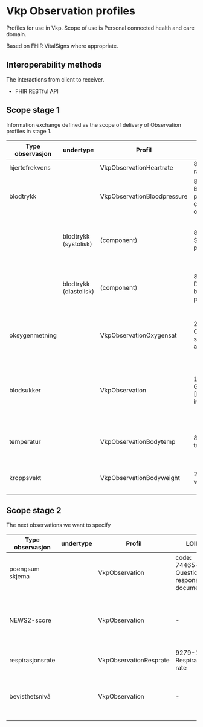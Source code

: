 # Vkp Observation profiles

Profiles for use in Vkp.
Scope of use is Personal connected health and care domain.

Based on FHIR VitalSigns where appropriate.

## Interoperability methods

The interactions from client to receiver.  
* FHIR RESTful API 

## Scope stage 1

Information exchange defined as the scope of delivery of Observation profiles in stage 1.  

|Type observasjon|undertype|Profil|LOINC|SNOMED|
|----------------|---------|------|-----|------|
|hjertefrekvens||VkpObservationHeartrate|8867-4 heart-rate|364075005 Heart Rate|
|blodtrykk||VkpObservationBloodpressure|85354-9 Blood pressure panel with all children optional|75367002 Blood pressure (observable entity)|
||blodtrykk (systolisk)|(component)|8480-6 Systolic blood-pressure|271649006 Systolic blood pressure (observable entity)|
||blodtrykk (diastolisk)|(component)|8462-4 Diastolic blood-pressure|271650006 Diastolic blood pressure (observable entity)|
|oksygenmetning||VkpObservationOxygensat|2708-6 Oxygen saturation in arterial blood|431314004 Peripheral oxygen saturation (observable entity)|
|blodsukker||VkpObservation|15074-8 Glucose [Moles/volume] in Blood|kode for glukose: 434912009 Blood glucose concentration (observable entity)||
|temperatur||VkpObservationBodytemp|8310-5 Body temperature|276885007 Core body temperature (observable entity)|
|kroppsvekt||VkpObservationBodyweight|29563-7 Body weight|27113001 Body weight (observable entity)|

## Scope stage 2

The next observations we want to specify  

|Type observasjon|undertype|Profil|LOINC|SNOMED|
|----------------|---------|------|-----|------|
|poengsum skjema||VkpObservation|code: 74465-6 Questionnaire response document|?|
|NEWS2-score||VkpObservation|-|code: 1104051000000101 Royal College of Physicians NEWS2 (National Early Warning Score 2) total score|
|respirasjonsrate||VkpObservationResprate|9279-1 Respiratory rate|86290005 Respiratory rate (observable entity)|
|bevisthetsnivå||VkpObservation|-|code: 1104441000000107 Alert Confusion Voice Pain Unresponsive scale score (observable entity)|









